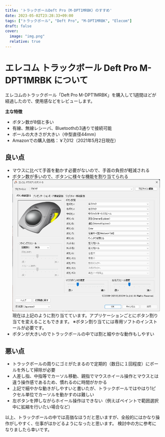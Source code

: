 ```yaml
---
title: 'トラックボールDeft Pro（M-DPT1MRBK）のすすめ'
date: 2023-05-02T23:28:33+09:00
tags: ["トラックボール", "Deft Pro", "M-DPT1MRBK", "Elecom"]
draft: false
cover:
  image: "img.png"
  relative: true
---
```


# エレコム トラックボール Deft Pro M-DPT1MRBK について

エレコムのトラックボール「Deft Pro M-DPT1MRBK」を購入して1週間ほどが経過したので、使用感などをレビューします。

**主な特徴**
- ボタン数が8個と多い
- 有線、無線レシーバ、Bluetoothの3通りで接続可能
- ボールの大きさが大きい（中型直径44mm）
- Amazonでの購入価格：￥7,012（2021年5月2日現在）

## 良い点
- マウスに比べて手首を動かす必要がないので、手首の負担が軽減される
- ボタン数が多いので、ボタンに様々な機能を割り当てられる
![img_1.png](img_1.png)
現在は上記のように割り当てています。アプリケーションごとにボタン割り当てを変えることもできます。
※ボタン割り当てには専用ソフトのインストールが必要です。
- ボタンが大きいのでトラックボールの中では割と細やかな動作もしやすい

## 悪い点
- トラックボールの周りにゴミがたまるので定期的（数日に１回程度）にボールを外して掃除が必要
- 人差し指、中指等でカーソル移動、親指でマウスホイール操作とマウスとは違う操作感であるため、慣れるのに時間がかかる
- 上記で細やかな動きがしやすいと書いたが、トラックボールではやはり1ピクセル単位でカーソルを動かすのは難しい
- 左ボタンを押しながらホイール操作はできない（例えばペイントで範囲選択中に拡縮を行いたい場合など）

以上、トラックボールの中では高価なほうだと思いますが、全般的にはかなり操作がしやすく、仕事がはかどるようになったと思います。
検討中の方に参考になりましたら幸いです。